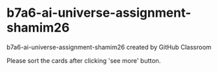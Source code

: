 # b7a6-ai-universe-assignment-shamim26
b7a6-ai-universe-assignment-shamim26 created by GitHub Classroom

Please sort the cards after clicking 'see more' button.
